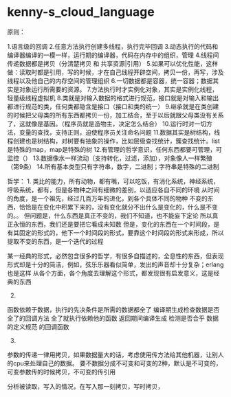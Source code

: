 kenny-s_cloud_language
======================

原则：

1.语言级的回调
2.任意方法执行创建多线程，执行完毕回调
3.动态执行的代码和编译器编译的一模一样，运行期的编译器，代码在内存中的组织，管理
4.线程间传递数据都是拷贝（分清楚拷贝 和 共享资源|引用）
5.如果可以优化性能，这样做：读取时都是引用，写的时候，才在自己线程开辟空间，拷贝一份，再写，涉及线程以及他自己的内存空间的管理组织
6.一切数据都是容器，统一容器；数据其实是对象运行所需要的资源。
7.方法执行时才实例化对象，其实是实例化线程，轻量级线程虚拟机
8.类就是对输入数据的格式进行规范，接口就是对输入和输出都进行规范的类，任何类都隐含是接口（接口和类的统一）
9.继承就是在类创建的时候把父母类的所有东西都拷贝一份，加工结合，至于以后就跟父母类没有关系了，这就像是基因。（程序员就是造物主，决定怎么结合）
10.运行时对一切方法，变量的查找，支持正则，迫使程序员关注命名问题
11.数据其实是树结构，线程创建也是树结构，对树要有抽象的操作，比如层级查找统计，簇查找统计。list是特殊的map，map是特殊的树
12.有管理的哲学意识，任何东西都要可管理，可监控（）
13.数据像水一样流动（支持转化，过滤，添加），对象像人一样繁殖（第9条）
14.所有基本类型只有字符串，数字，二进制；字符串是特殊的二进制


哲学：
1.
类比的能力，所有动物，都有嘴，可以吃饭，有消化系统，神经系统，呼吸系统，都有，但是各物种之间有细微的差别，以适应各自不同的环境
从时间的角度，是一个祖先，经过几百万年的进化，到各个具体不同的物种
不变的东西，恰恰是在变化中积累下来的，没有变化就分不出什么是变化的，什么是不变的。。
但问题是，什么东西是真正不变的，我们不知道，也不能妄下定论
所以真正永恒的东西，我们还是要把它看成未知数
但是，变化的东西在一个时间段，是有其固定的形式的，他下一个时间段的形式，要靠这个时间段的形式来形成，所以提取不变的东西，是一个迭代的过程

某一经典的形式，必然包含很多的哲学，有很多自描述的，全息性的东西，但表现形式却是十分的简洁，例如，弦乐乐器看似简单，发出的声音却十分复杂；erlang也是这样
从各个方面，各个角度去理解这个形式，都发现很有启发意义，这是经典的东西


2.
函数依赖于数据，执行的先决条件是所需的数据都全了
编译期生成检查数据是否全了的回调方法
全了就执行依赖他的函数
返回期间编译生成 检测是否合乎 数据的定义规范 的回调函数

3.
参数的传递一律用拷贝，如果数据量大的话，考虑使用传方法给其他机器，让别人的cpu来处理自己的数据。
要不数据分成不可变和可变的2种，默认是不可变的，可变参数传的时候拷贝，不可变的传引用

分析被读取，写入的情况，在写入那一刻拷贝，写时拷贝，

